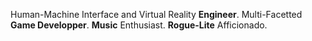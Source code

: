 Human-Machine Interface and Virtual Reality **Engineer**.
Multi-Facetted **Game Developper**.
**Music** Enthusiast.
**Rogue-Lite** Afficionado.

